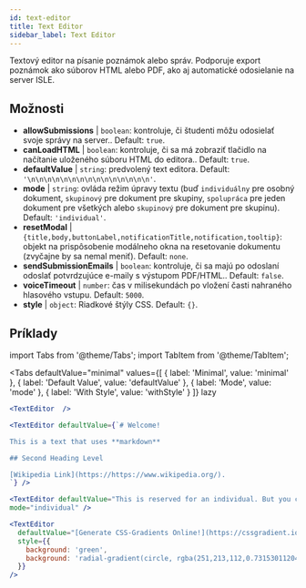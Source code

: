 ```yaml
---
id: text-editor
title: Text Editor
sidebar_label: Text Editor
---
```


Textový editor na písanie poznámok alebo správ. Podporuje export poznámok ako súborov HTML alebo PDF, ako aj automatické odosielanie na server ISLE.

## Možnosti

* __allowSubmissions__ | `boolean`: kontroluje, či študenti môžu odosielať svoje správy na server.. Default: `true`.
* __canLoadHTML__ | `boolean`: kontroluje, či sa má zobraziť tlačidlo na načítanie uloženého súboru HTML do editora.. Default: `true`.
* __defaultValue__ | `string`: predvolený text editora. Default: `'\n\n\n\n\n\n\n\n\n\n\n\n\n\n\n'`.
* __mode__ | `string`: ovláda režim úpravy textu (buď `individuálny` pre osobný dokument, `skupinový` pre dokument pre skupiny, `spolupráca` pre jeden dokument pre všetkých alebo `skupinový` pre dokument pre skupinu). Default: `'individual'`.
* __resetModal__ | `{title,body,buttonLabel,notificationTitle,notification,tooltip}`: objekt na prispôsobenie modálneho okna na resetovanie dokumentu (zvyčajne by sa nemal meniť). Default: `none`.
* __sendSubmissionEmails__ | `boolean`: kontroluje, či sa majú po odoslaní odoslať potvrdzujúce e-maily s výstupom PDF/HTML.. Default: `false`.
* __voiceTimeout__ | `number`: čas v milisekundách po vložení časti nahraného hlasového vstupu. Default: `5000`.
* __style__ | `object`: Riadkové štýly CSS. Default: `{}`.


## Príklady

import Tabs from '@theme/Tabs';
import TabItem from '@theme/TabItem';

<Tabs
    defaultValue="minimal"
    values={[
        { label: 'Minimal', value: 'minimal' },
        { label: 'Default Value', value: 'defaultValue' },
        { label: 'Mode', value: 'mode' },
        { label: 'With Style', value: 'withStyle' }
    ]}
    lazy
>

<TabItem value="minimal">

```jsx live
<TextEditor  />
```

</TabItem>

<TabItem value="defaultValue">

```jsx live
<TextEditor defaultValue={`# Welcome!

This is a text that uses **markdown**

## Second Heading Level

[Wikipedia Link](https://https://www.wikipedia.org/).
`} />
```

</TabItem>

<TabItem value="mode">

```jsx live
<TextEditor defaultValue="This is reserved for an individual. But you can also allow groups, students cohorts, or everybody to join in and work collaboratively (setting the mode option will only have an effect in a live lesson, not this preview)." 
mode="individual" />
```

</TabItem>

<TabItem value="withStyle">

```jsx live
<TextEditor  
  defaultValue="[Generate CSS-Gradients Online!](https://cssgradient.io/)"
  style={{ 
    background: 'green',
    background: 'radial-gradient(circle, rgba(251,213,112,0.7315301120448179) 0%,rgba(83,199,14,0.4514180672268907) 100%)' 
  }}
/>
```

</TabItem>

</Tabs>
